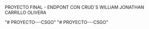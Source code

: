 PROYECTO FINAL - ENDPONT CON CRUD´S
WILLIAM JONATHAN CARRILLO OLIVERA

"# PROYECTO---CSGO" 
"# PROYECTO---CSGO" 
